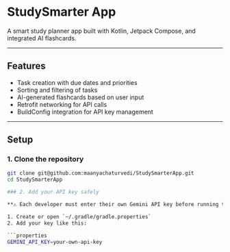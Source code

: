 # StudySmarter App

A smart study planner app built with Kotlin, Jetpack Compose, and integrated AI flashcards.

---

## Features

- Task creation with due dates and priorities
- Sorting and filtering of tasks
- AI-generated flashcards based on user input
- Retrofit networking for API calls
- BuildConfig integration for API key management

---

## Setup

### 1. Clone the repository

```bash
git clone git@github.com:maanyachaturvedi/StudySmarterApp.git
cd StudySmarterApp

### 2. Add your API key safely

**⚠️ Each developer must enter their own Gemini API key before running the app.**

1. Create or open `~/.gradle/gradle.properties`
2. Add your key like this:

```properties
GEMINI_API_KEY=your-own-api-key

